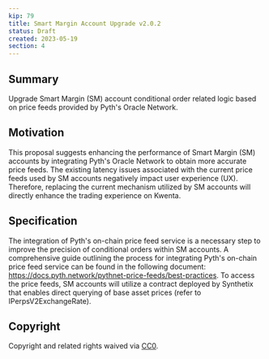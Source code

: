 ```yaml
---
kip: 79
title: Smart Margin Account Upgrade v2.0.2
status: Draft
created: 2023-05-19
section: 4
---
```


## Summary
Upgrade Smart Margin (SM) account conditional order related logic based on price feeds provided by Pyth's Oracle Network.

## Motivation
This proposal suggests enhancing the performance of Smart Margin (SM) accounts by integrating Pyth's Oracle Network to obtain more accurate price feeds. The existing latency issues associated with the current price feeds used by SM accounts negatively impact user experience (UX). Therefore, replacing the current mechanism utilized by SM accounts will directly enhance the trading experience on Kwenta.

## Specification
The integration of Pyth's on-chain price feed service is a necessary step to improve the precision of conditional orders within SM accounts. A comprehensive guide outlining the process for integrating Pyth's on-chain price feed service can be found in the following document: https://docs.pyth.network/pythnet-price-feeds/best-practices. To access the price feeds, SM accounts will utilize a contract deployed by Synthetix that enables direct querying of base asset prices (refer to IPerpsV2ExchangeRate).

## Copyright
Copyright and related rights waived via [CC0](https://creativecommons.org/publicdomain/zero/1.0/).